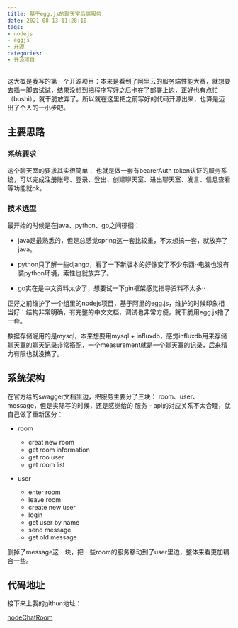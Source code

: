 ```yaml
---
title: 基于egg.js的聊天室后端服务
date: 2021-08-13 11:28:10
tags:
- nodejs
- eggjs
- 开源
categories:
- 开源项目
---
```


这大概是我写的第一个开源项目：本来是看到了阿里云的服务端性能大赛，就想要去插一脚去试试，结果没想到把程序写好之后卡在了部署上边，正好也有点忙（bushi），就干脆放弃了。所以就在这里把之前写好的代码开源出来，也算是迈出了个人的一小步吧。
<!--more-->

## 主要思路

### 系统要求

这个聊天室的要求其实很简单： 也就是做一套有bearerAuth token认证的服务系统，可以完成注册账号、登录、登出、创建聊天室、进出聊天室、发言、信息查看等功能就ok。

### 技术选型

最开始的时候是在java、python、go之间徘徊：

* java是最熟悉的，但是总感觉spring这一套比较重，不太想搞一套，就放弃了java。

* python只了解一些django，看了一下新版本的好像变了不少东西··电脑也没有装python环境，索性也就放弃了。

* go实在是中文资料太少了，想要试一下gin框架感觉指导资料不太多··

正好之前维护了一个组里的nodejs项目，基于阿里的egg.js，维护的时候印象相当好：结构非常明确，有完整的中文文档，调试也非常方便，就干脆用egg.js撸了一套。

数据存储呢用的是mysql，本来想要用mysql + influxdb，感觉influxdb用来存储聊天室的聊天记录非常搭配，一个measurement就是一个聊天室的记录，后来精力有限也就没搞了。

## 系统架构

在官方给的swagger文档里边，把服务主要分了三块： room、user、message，但是实际写的时候，还是感觉给的 服务 - api的对应关系不太合理，就自己做了重新区分：

* room
    * creat new room
    * get room information
    * get roo user
    * get room list

* user
    * enter room
    * leave room
    * create new user
    * login
    * get user by name
    * send message
    * get old message

删掉了message这一块，把一些room的服务移动到了user里边，整体来看更加耦合一些。

## 代码地址

接下来上我的githun地址：

[nodeChatRoom](https://github.com/jiahui-qin/nodeChatRoom)